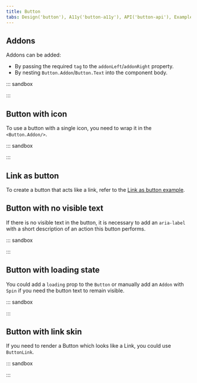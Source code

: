 ```yaml
---
title: Button
tabs: Design('button'), A11y('button-a11y'), API('button-api'), Example('button-code'), Changelog('button-changelog')
---
```


## Addons

Addons can be added:

- By passing the required `tag` to the `addonLeft`/`addonRight` property.
- By nesting `Button.Addon`/`Button.Text` into the component body.

::: sandbox

<script lang="tsx">
  export Demo from './examples/addons.tsx';
</script>

:::

## Button with icon

To use a button with a single icon, you need to wrap it in the `<Button.Addon/>`.

::: sandbox

<script lang="tsx">
  export Demo from './examples/button_with_icon.tsx';
</script>

:::

## Link as button

To create a button that acts like a link, refer to the [Link as button example](/components/link/link-code#link-as-button).

## Button with no visible text

If there is no visible text in the button, it is necessary to add an `aria-label` with a short description of an action this button performs.

::: sandbox

<script lang="tsx">
  export Demo from './examples/button_accessibility.tsx';
</script>

:::

## Button with loading state

You could add a `loading` prop to the `Button` or manually add an `Addon` with `Spin` if you need the button text to remain visible.

::: sandbox

<script lang="tsx">
  export Demo from './examples/button_with_loading.tsx';
</script>

:::

## Button with link skin

If you need to render a Button which looks like a Link, you could use `ButtonLink`.

::: sandbox

<script lang="tsx">
  export Demo from './examples/button_link.tsx';
</script>

:::
